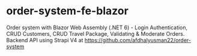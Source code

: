 # order-system-fe-blazor
Order system with Blazor Web Assembly (.NET 6) - Login Authentication, CRUD Customers, CRUD Travel Package, Validating & Moderate Orders.
Backend API using Strapi V4 at https://github.com/afdhalyusman22/order-system
